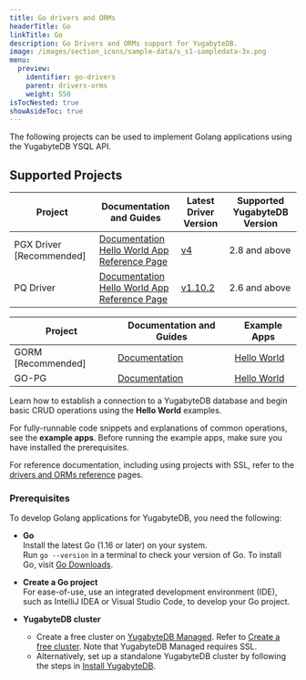 ```yaml
---
title: Go drivers and ORMs
headerTitle: Go
linkTitle: Go
description: Go Drivers and ORMs support for YugabyteDB.
image: /images/section_icons/sample-data/s_s1-sampledata-3x.png
menu:
  preview:
    identifier: go-drivers
    parent: drivers-orms
    weight: 550
isTocNested: true
showAsideToc: true
---
```

The following projects can be used to implement Golang applications using the YugabyteDB YSQL API.

## Supported Projects

| Project | Documentation and Guides | Latest Driver Version | Supported YugabyteDB Version |
| ------- | ------------------------ | ------------------------ | ---------------------|
| PGX Driver [Recommended] | [Documentation](pgx)<br />[Hello World App](/preview/quick-start/build-apps/go/ysql-pgx/)<br /> [Reference Page](../../reference/drivers/go/pgx-reference/) | [v4](https://pkg.go.dev/github.com/yugabyte/pgx/v4) | 2.8 and above
| PQ Driver | [Documentation](pq)<br />[Hello World App](/preview/quick-start/build-apps/go/ysql-pq/)<br />[Reference Page](../../reference/drivers/go/pq-reference/) | [v1.10.2](https://github.com/lib/pq/releases/tag/v1.10.2) | 2.6 and above

| Project | Documentation and Guides | Example Apps |
| ------- | ------------------------ | ------------ |
| GORM [Recommended] | [Documentation](gorm) | [Hello World](../../quick-start/build-apps/go/ysql-gorm) |
| GO-PG | [Documentation](pg) | [Hello World](../../quick-start/build-apps/go/ysql-pg) |

<!-- | Project (* Recommended) | Type | Support | Examples |
| :------ | :--- | :------ | :------- |
| [PGX Driver*](pgx) | Driver | Full | [Hello World](../../quick-start/build-apps/go/ysql-pgx) <br />[CRUD](pgx) |
| [PQ Driver](pq) | Go Driver | Full | [Hello World](../../quick-start/build-apps/go/ysql-pq) <br />[CRUD](pq) |
| [GORM*](gorm) | ORM |  Full | [Hello World](../../quick-start/build-apps/go/ysql-gorm) <br />[CRUD](gorm) |
| [GO-PG](pg) | ORM | Full | [Hello World](../../quick-start/build-apps/go/ysql-pg) <br />[CRUD](pg) | -->

Learn how to establish a connection to a YugabyteDB database and begin basic CRUD operations using the **Hello World** examples.

For fully-runnable code snippets and explanations of common operations, see the **example apps**. Before running the example apps, make sure you have installed the prerequisites.

For reference documentation, including using projects with SSL, refer to the [drivers and ORMs reference](../../reference/drivers/go/pgx-reference/) pages.

### Prerequisites

To develop Golang applications for YugabyteDB, you need the following:

- **Go**\
  Install the latest Go (1.16 or later) on your system.\
  Run `go --version` in a terminal to check your version of Go. To install Go, visit [Go Downloads](https://golang.org/dl/).

- **Create a Go project**\
  For ease-of-use, use an integrated development environment (IDE), such as IntelliJ IDEA or Visual Studio Code, to develop your Go project.

- **YugabyteDB cluster**
  - Create a free cluster on [YugabyteDB Managed](https://www.yugabyte.com/cloud/). Refer to [Create a free cluster](../../yugabyte-cloud/cloud-basics/create-clusters-free/). Note that YugabyteDB Managed requires SSL.
  - Alternatively, set up a standalone YugabyteDB cluster by following the steps in [Install YugabyteDB](/preview/quick-start/install/macos).
